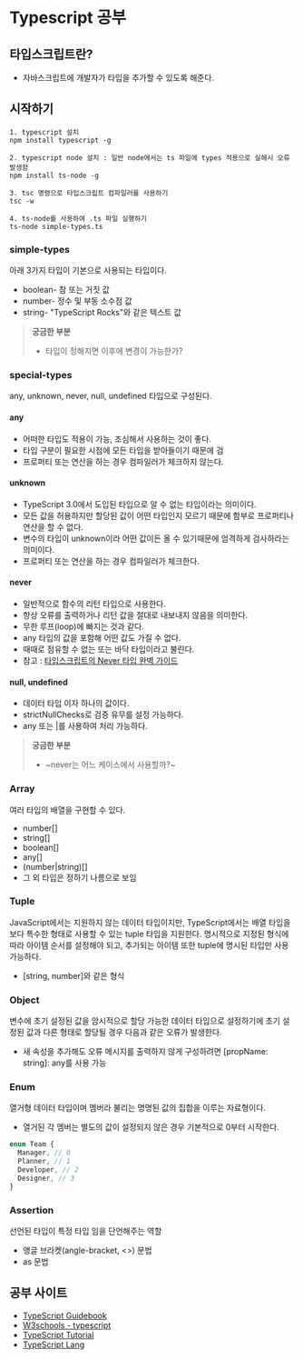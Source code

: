 # Typescript 공부

## 타입스크립트란?

- 자바스크립트에 개발자가 타입을 추가할 수 있도록 해준다.

## 시작하기

```shell
1. typescript 설치
npm install typescript -g

2. typescript node 설치 : 일반 node에서는 ts 파일에 types 적용으로 실해시 오류 발생함
npm install ts-node -g

3. tsc 명령으로 타입스크립트 컴파일러를 사용하기
tsc -w

4. ts-node를 사용하여 .ts 파일 실행하기
ts-node simple-types.ts
```

### simple-types

아래 3가지 타입이 기본으로 사용되는 타입이다.

- boolean- 참 또는 거짓 값
- number- 정수 및 부동 소수점 값
- string- "TypeScript Rocks"와 같은 텍스트 값

> **궁금한 부분**
>
> - 타입이 정해지면 이후에 변경이 가능한가?

### special-types

any, unknown, never, null, undefined 타입으로 구성된다.

#### any

- 어떠한 타입도 적용이 가능, 조심해서 사용하는 것이 좋다.
- 타입 구분이 필요한 시점에 모든 타입을 받아들이기 때문에 검
- 프로퍼티 또는 연산을 하는 경우 컴파일러가 체크하지 않는다.

#### unknown

- TypeScript 3.0에서 도입된 타입으로 알 수 없는 타입이라는 의미이다.
- 모든 값을 허용하지만 할당된 값이 어떤 타입인지 모르기 때문에 함부로 프로퍼티나 연산을 할 수 없다.
- 변수의 타입이 unknown이라 어떤 값이든 올 수 있기때문에 엄격하게 검사하라는 의미이다.
- 프로퍼티 또는 연산을 하는 경우 컴파일러가 체크한다.

#### never

- 일반적으로 함수의 리턴 타입으로 사용한다.
- 항상 오류를 출력하거나 리턴 값을 절대로 내보내지 않음을 의미한다.
- 무한 루프(loop)에 빠지는 것과 같다.
- any 타입의 값을 포함해 어떤 값도 가질 수 없다.
- 때때로 점유할 수 없는 또는 바닥 타입이라고 불린다.
- 참고 : [타입스크립트의 Never 타입 완벽 가이드](https://ui.toast.com/posts/ko_20220323)

#### null, undefined

- 데이터 타입 이자 하나의 값이다.
- strictNullChecks로 검증 유무를 설정 가능하다.
- any 또는 |를 사용하여 처리 가능하다.

> **궁금한 부분**
>
> - ~never는 어느 케이스에서 사용할까?~

### Array

여러 타입의 배열을 구현할 수 있다.

- number[]
- string[]
- boolean[]
- any[]
- (number|string)[]
- 그 외 타입은 정하기 나름으로 보임

### Tuple

JavaScript에서는 지원하지 않는 데이터 타입이지만, TypeScript에서는 배열 타입을 보다 특수한 형태로 사용할 수 있는 tuple 타입을 지원한다. 명시적으로 지정된 형식에 따라 아이템 순서를 설정해야 되고, 추가되는 아이템 또한 tuple에 명시된 타입만 사용 가능하다.

- [string, number]와 같은 형식

### Object

변수에 초기 설정된 값을 암시적으로 할당 가능한 데이터 타입으로 설정하기에 초기 설정된 값과 다른 형태로 할당될 경우 다음과 같은 오류가 발생한다.

- 새 속성을 추가해도 오류 메시지를 출력하지 않게 구성하려면 [propName: string]: any를 사용 가능

### Enum

열거형 데이터 타입이며 멤버라 불리는 명명된 값의 집합을 이루는 자료형이다.

- 열거된 각 멤버는 별도의 값이 설정되지 않은 경우 기본적으로 0부터 시작한다.

```typescript
enum Team {
  Manager, // 0
  Planner, // 1
  Developer, // 2
  Designer, // 3
}
```

### Assertion

선언된 타입이 특정 타입 임을 단언해주는 역할

- 앵글 브라켓(angle-bracket, <>) 문법
- as 문법

## 공부 사이트

- [TypeScript Guidebook](https://yamoo9.gitbook.io/typescript/types/tuple)
- [W3schools - typescript](https://www.w3schools.com/typescript/index.php)
- [TypeScript Tutorial](https://www.typescripttutorial.net/)
- [TypeScript Lang](https://www.typescriptlang.org/docs/handbook/typescript-in-5-minutes.html)
